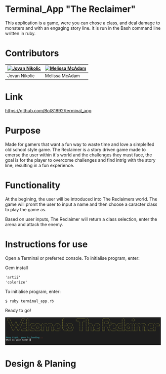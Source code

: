 # Terminal_App "The Reclaimer"

 This application is a game, were you can chose a class, and deal damage to monsters and with an engaging story line. It is run in the Bash command line written in ruby.

# Contributors

|[![Jovan Nikolic](https://avatars2.githubusercontent.com/u/48897382?s=460&v=4)](https://github.com/Jovnik) | [![Melissa McAdam](https://avatars1.githubusercontent.com/u/45807277?s=460&v=4)](https://github.com/Bot81892) |
|-----------|-----------|
| Jovan Nikolic | Melissa McAdam |


# Link

https://github.com/Bot81892/terminal_app

# Purpose

Made for gamers that want a fun way to waste time and love a simpleifed old school style game. The Reclaimer is a story driven game made to emerse the user within it's world and the challenges they must face, the goal is for the player to overcome challenges and find intrig with the story line, resulting in a fun experience.

# Functionality

 At the begining, the user will be introduced into The Reclaimers world. The game will promt the user to input a name and then choose a caracter class to play the game as.
 
 Based on user inputs, The Reclaimer will return a class selection, enter the arena and attack the enemy.

# Instructions for use

Open a Terminal or preferred console. To initialise program, enter:

Gem install
```terminal
'artii'
'colorize'
```

To initialise program, enter:

```terminal
$ ruby terminal_app.rb
```
<!--Rename the file to "The Reclaimer"?-->
Ready to go!
<!-- add a screen shoot of the main Menu-->

![title.png](screen_shots/title.png) 


# Design & Planing


<!-- Project documentation is to be compiled as a single markdown file named README.md

This file should contain,

A link to your GitHub repository
Ensure the repository (repo) is accessible by your Educators
Description of the app, including,
Purpose
Functionality
Instructions for use
Screenshots
Details of design & planning process including,
Evidence of app idea brainstorming sessions
app User/Workflow diagram
Project plan & timeline
Screenshots of Trello board(s) -->